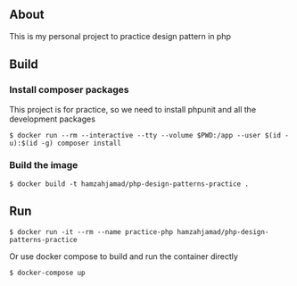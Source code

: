 ## About
This is my personal project to practice design pattern in php

## Build

### Install composer packages

This project is for practice, so we need to install phpunit and all the development packages
```
$ docker run --rm --interactive --tty --volume $PWD:/app --user $(id -u):$(id -g) composer install
```

### Build the image
```
$ docker build -t hamzahjamad/php-design-patterns-practice .
```

## Run

```
$ docker run -it --rm --name practice-php hamzahjamad/php-design-patterns-practice
```
Or use docker compose to build and run the container directly

```
$ docker-compose up
```